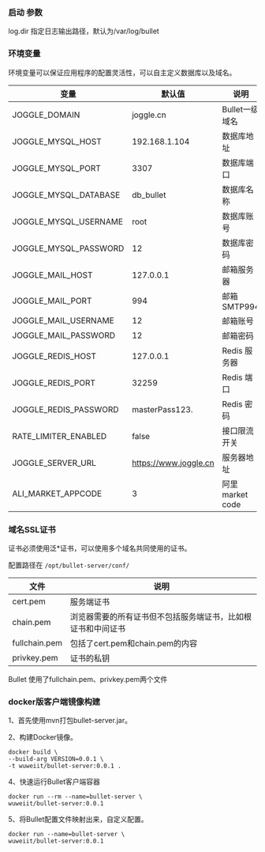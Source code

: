 
### 启动 参数

log.dir 指定日志输出路径，默认为/var/log/bullet



### 环境变量

环境变量可以保证应用程序的配置灵活性，可以自主定义数据库以及域名。

| 变量  | 默认值                   | 说明            |
| ------------ |-----------------------|---------------|
| JOGGLE_DOMAIN  | joggle.cn             | Bullet一级域名    |
| JOGGLE_MYSQL_HOST  | 192.168.1.104         | 数据库地址         |
| JOGGLE_MYSQL_PORT | 3307                  | 数据库端口         |
| JOGGLE_MYSQL_DATABASE | db_bullet             | 数据库名称         |
| JOGGLE_MYSQL_USERNAME | root                  | 数据库账号         |
| JOGGLE_MYSQL_PASSWORD | 12                    | 数据库密码         |
| JOGGLE_MAIL_HOST | 127.0.0.1             | 邮箱服务器         |
| JOGGLE_MAIL_PORT | 994                   | 邮箱SMTP994     |
| JOGGLE_MAIL_USERNAME | 12                    | 邮箱账号          |
| JOGGLE_MAIL_PASSWORD | 12                    | 邮箱密码          |
| JOGGLE_REDIS_HOST | 127.0.0.1             | Redis 服务器     |
| JOGGLE_REDIS_PORT | 32259                 | Redis 端口      |
| JOGGLE_REDIS_PASSWORD | masterPass123.        | Redis 密码      |
| RATE_LIMITER_ENABLED | false                 | 接口限流开关        |
| JOGGLE_SERVER_URL | https://www.joggle.cn | 服务器地址         |
| ALI_MARKET_APPCODE | 3                     | 阿里market code |



### 域名SSL证书

证书必须使用泛*证书，可以使用多个域名共同使用的证书。

配置路径在 `/opt/bullet-server/conf/`

| 文件    | 说明|
| ------------ | ------------ |
| cert.pem | 服务端证书 |
| chain.pem | 浏览器需要的所有证书但不包括服务端证书，比如根证书和中间证书 |
| fullchain.pem | 包括了cert.pem和chain.pem的内容 |
| privkey.pem | 证书的私钥 |

Bullet 使用了fullchain.pem、privkey.pem两个文件

### docker版客户端镜像构建

1、首先使用mvn打包bullet-server.jar。



2、构建Docker镜像。
```
docker build \
--build-arg VERSION=0.0.1 \
-t wuweiit/bullet-server:0.0.1 .
```

4、快速运行Bullet客户端容器

```
docker run --rm --name=bullet-server \ 
wuweiit/bullet-server:0.0.1
```

5、将Bullet配置文件映射出来，自定义配置。


```
docker run --name=bullet-server \ 
wuweiit/bullet-server:0.0.1
```